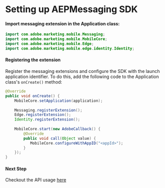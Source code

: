 #  Setting up AEPMessaging SDK

#### Import messaging extension in the Application class:
```java
import com.adobe.marketing.mobile.Messaging;
import com.adobe.marketing.mobile.MobileCore;
import com.adobe.marketing.mobile.Edge;
import com.adobe.marketing.mobile.edge.identity.Identity;
```

#### Registering the extension
Register the messaging extensions and configure the SDK with the launch application identifier. To do this, add the following code to the Application class's `onCreate()` method:

```java
@Override
public void onCreate() {
    MobileCore.setApplication(application);
    
    Messaging.registerExtension();
    Edge.registerExtension();
    Identity.registerExtension();
    
    MobileCore.start(new AdobeCallback() {
        @Override
        public void call(Object value) {
           MobileCore.configureWithAppID("<appId>");
        }
    });
}
```

#### Next Step
Checkout the API usage [here](./api-usage.md)
